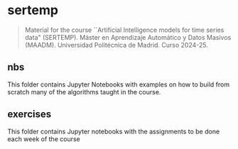 # sertemp
> Material for the course ``Artificial Intelligence models for time series data" (SERTEMP).
> Máster en Aprendizaje Automático y Datos Masivos (MAADM).
> Universidad Politécnica de Madrid.
> Curso 2024-25.

## nbs
This folder contains Jupyter Notebooks with examples on how to build from scratch many of the algorithms taught in the course.

## exercises
This folder contains Jupyter notebooks with the assignments to be done each week of the course



